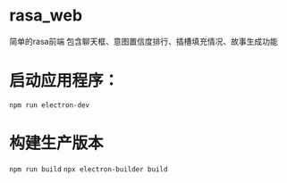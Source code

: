 # rasa_web
简单的rasa前端
包含聊天框、意图置信度排行、插槽填充情况、故事生成功能

# 启动应用程序：
```npm run electron-dev```

# 构建生产版本
```npm run build```
```npx electron-builder build```